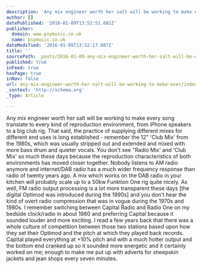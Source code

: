 ```yaml
---
description: 'Any mix engineer worth her salt will be working to make every song translate to every kind of reproduction environment, from iPhone speakers to a big club rig. '
author: []
datePublished: '2016-01-09T13:52:51.081Z'
publisher:
  domain: www.psymusic.co.uk
  name: psymusic.co.uk
dateModified: '2016-01-09T13:52:17.087Z'
title: ''
sourcePath: _posts/2016-01-09-any-mix-engineer-worth-her-salt-will-be-working-to-make-ever.md
published: true
inFeed: true
hasPage: true
inNav: false
url: any-mix-engineer-worth-her-salt-will-be-working-to-make-ever/index.html
_context: 'http://schema.org'
_type: Article

---
```

Any mix engineer worth her salt will be working to make every song translate to every kind of reproduction environment, from iPhone speakers to a big club rig. That said, the practice of supplying different mixes for different end uses is long established - remember the 12" 'Club Mix' from the 1980s, which was usually stripped out and extended and mixed with more bass drum and quieter vocals. You don't see "Radio Mix' and 'Club Mix' so much these days because the reproduction characteristics of both environments has moved closer together. Nobody listens to AM radio anymore and internet/DAB radio has a much wider frequency response than radio of twenty years ago. A mix which works on the DAB radio in your kitchen will probably scale up to a 50kw Funktion One rig quite nicely. As well, FM radio output processing is a lot more transparent these days \[the digital Optimod was introduced during the 1990s\] and you don't hear the kind of overt radio compression that was in vogue during the 1970s and 1980s. I remember switching between Capital Radio and Radio One on my bedside clock/radio in about 1980 and preferring Capital because it sounded louder and more exciting. I read a few years back that there was a whole culture of competition between those two stations based upon how they set their Optimod and the pitch at which they played back records. Capital played everything at +10% pitch and with a much hotter output and the bottom end cranked up so it sounded more energetic and it certainly worked on me; enough to make me put up with adverts for sheepskin jackets and jean shops every seven minutes.